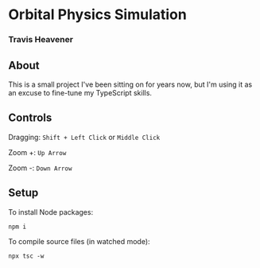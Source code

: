 # Orbital Physics Simulation
### Travis Heavener

## About
This is a small project I've been sitting on for years now, but I'm using it as an excuse to fine-tune my TypeScript skills.

## Controls
Dragging: `Shift + Left Click` or `Middle Click`

Zoom +: `Up Arrow`

Zoom -: `Down Arrow`

## Setup
To install Node packages:

`npm i`

To compile source files (in watched mode):

`npx tsc -w`